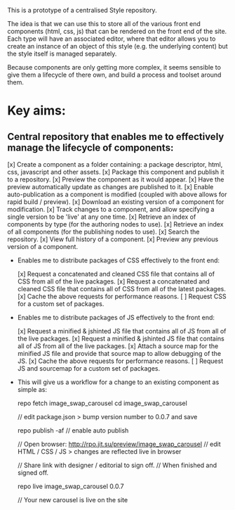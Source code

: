 This is a prototype of a centralised Style repository.

The idea is that we can use this to store all of the various front end components (html, css, js)
that can be rendered on the front end of the site.  Each type will have an associated editor, where
that editor allows you to create an instance of an object of this style (e.g. the underlying content)
but the style itself is managed separately.

Because components are only getting more complex, it seems sensible to give them a lifecycle of there
own, and build a process and toolset around them.

Key aims:
=========

Central repository that enables me to effectively manage the lifecycle of components:
-----

  [x] Create a component as a folder containing: a package descriptor, html, css, javascript and other assets.
  [x] Package this component and publish it to a repository.
  [x] Preview the component as it would appear.
  [x] Have the preview automatically update as changes are published to it.
  [x] Enable auto-publication as a component is modified (coupled with above allows for rapid build / preview).
  [x] Download an existing version of a component for modification.
  [x] Track changes to a component, and allow specifying a single version to be 'live' at any one time.
  [x] Retrieve an index of components by type (for the authoring nodes to use).
  [x] Retrieve an index of all components (for the publishing nodes to use).
  [x] Search the repository.
  [x] View full history of a component.
  [x] Preview any previous version of a component.

- Enables me to distribute packages of CSS effectively to the front end:

  [x] Request a concatenated and cleaned CSS file that contains all of CSS from all of the live packages.
  [x] Request a concatenated and cleaned CSS file that contains all of CSS from all of the latest packages.
  [x] Cache the above requests for performance reasons.
  [ ] Request CSS for a custom set of packages.

- Enables me to distribute packages of JS effectively to the front end:

  [x] Request a minified & jshinted JS file that contains all of JS from all of the live packages.
  [x] Request a minified & jshinted JS file that contains all of JS from all of the live packages.
  [x] Attach a source map for the minified JS file and provide that source map to allow debugging of the JS.
  [x] Cache the above requests for performance reasons.
  [ ] Request JS and sourcemap for a custom set of packages.

- This will give us a workflow for a change to an existing component as simple as:

	repo fetch image_swap_carousel
	cd image_swap_carousel	
	
	// edit package.json > bump version number to 0.0.7 and save
	
	repo publish -af // enable auto publish

	// Open browser: http://rpo.jit.su/preview/image_swap_carousel
	// edit HTML / CSS / JS > changes are reflected live in browser

	// Share link with designer / editorial to sign off.
	// When finished and signed off.

	repo live image_swap_carousel 0.0.7

	// Your new carousel is live on the site
